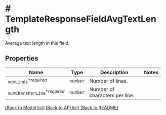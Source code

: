 # # TemplateResponseFieldAvgTextLength

Average text length in this field.

## Properties

Name | Type | Description | Notes
------------ | ------------- | ------------- | -------------
| `numLines`<sup>*_required_</sup> | ```number``` |  Number of lines.  |  |
| `numCharsPerLine`<sup>*_required_</sup> | ```number``` |  Number of characters per line.  |  |

[[Back to Model list]](../../README.md#models) [[Back to API list]](../../README.md#endpoints) [[Back to README]](../../README.md)
